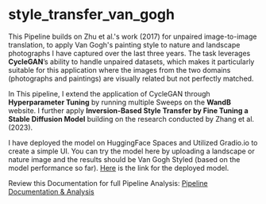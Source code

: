 # style_transfer_van_gogh


This Pipeline builds on Zhu et al.'s work (2017) for unpaired image-to-image translation, to apply Van Gogh's painting style to nature and landscape photographs I have captured over the last three years. The task leverages **CycleGAN**’s ability to handle unpaired datasets, which makes it particularly suitable for this application where the images from the two domains (photographs and paintings) are visually related but not perfectly matched. 

In This pipeline, I extend the application of CycleGAN through **Hyperparameter Tuning** by running multiple Sweeps on the **WandB** website. I further apply **Inversion-Based Style Transfer by Fine Tuning a Stable Diffusion Model** building on the research conducted by Zhang et al. (2023). 


I have deployed the model on HuggingFace Spaces and Utilized Gradio.io to create a simple UI. You can try the model here by uploading a landscape or nature image and the results should be Van Gogh Styled (based on the model performance so far). [Here](https://huggingface.co/spaces/rwankhalifa/van_gogh) is the link for the deployed model.

Review this Documentation for full Pipeline Analysis:
[Pipeline Documentation & Analysis](https://drive.google.com/file/d/1kpAFUq4-xkajFX0naFByBZAMClIryTF9/view?usp=sharing)
